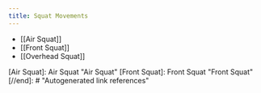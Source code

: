 ```yaml
---
title: Squat Movements
---
```


- [[Air Squat]]
- [[Front Squat]]
- [[Overhead Squat]]


[//begin]: # "Autogenerated link references for markdown compatibility"
[Air Squat]: Air Squat "Air Squat"
[Front Squat]: Front Squat "Front Squat"
[//end]: # "Autogenerated link references"